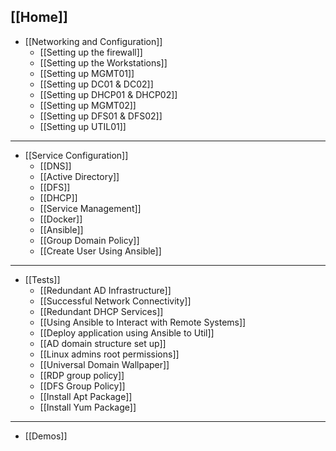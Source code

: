 ## [[Home]]
* [[Networking and Configuration]]
     * [[Setting up the firewall]]
     * [[Setting up the Workstations]]
     * [[Setting up MGMT01]]
     * [[Setting up DC01 & DC02]]
     * [[Setting up DHCP01 & DHCP02]]
     * [[Setting up MGMT02]]
     * [[Setting up DFS01 & DFS02]]
     * [[Setting up UTIL01]]
***
* [[Service Configuration]]
     * [[DNS]]
     * [[Active Directory]]
     * [[DFS]]
     * [[DHCP]]
     * [[Service Management]]
     * [[Docker]]
     * [[Ansible]]
     * [[Group Domain Policy]]
     * [[Create User Using Ansible]]
***
* [[Tests]]
     * [[Redundant AD Infrastructure]]
     * [[Successful Network Connectivity]]
     * [[Redundant DHCP Services]]
     * [[Using Ansible to Interact with Remote Systems]]
     * [[Deploy application using Ansible to Util]]
     * [[AD domain structure set up]]
     * [[Linux admins root permissions]]
     * [[Universal Domain Wallpaper]]
     * [[RDP group policy]]
     * [[DFS Group Policy]]
     * [[Install Apt Package]]
     * [[Install Yum Package]]
***
* [[Demos]]